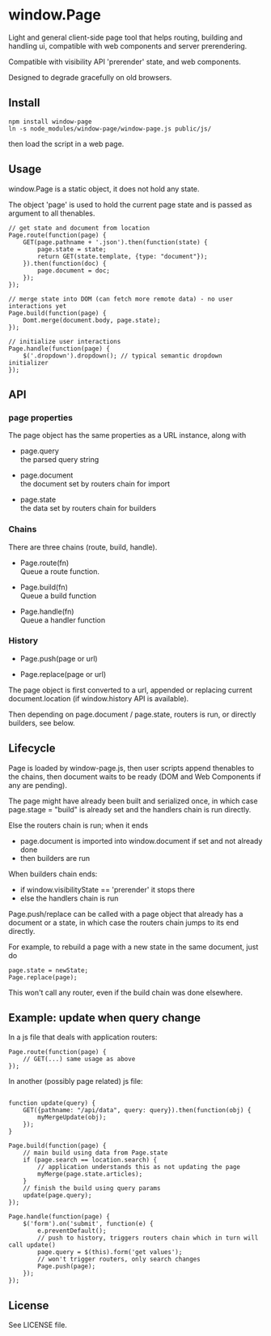window.Page
===========

Light and general client-side page tool that helps routing, building and
handling ui, compatible with web components and server prerendering.

Compatible with visibility API 'prerender' state, and web components.

Designed to degrade gracefully on old browsers.


Install
-------

```
npm install window-page
ln -s node_modules/window-page/window-page.js public/js/
```
then load the script in a web page.


Usage
-----

window.Page is a static object, it does not hold any state.

The object 'page' is used to hold the current page state and is passed as
argument to all thenables.


```
// get state and document from location
Page.route(function(page) {
	GET(page.pathname + '.json').then(function(state) {
		page.state = state;
		return GET(state.template, {type: "document"});
	}).then(function(doc) {
		page.document = doc;
	});
});

// merge state into DOM (can fetch more remote data) - no user interactions yet
Page.build(function(page) {
	Domt.merge(document.body, page.state);
});

// initialize user interactions
Page.handle(function(page) {
	$('.dropdown').dropdown(); // typical semantic dropdown initializer
});
```


API
---

### page properties

The page object has the same properties as a URL instance, along with

* page.query  
  the parsed query string

* page.document  
  the document set by routers chain for import

* page.state  
  the data set by routers chain for builders


### Chains

There are three chains (route, build, handle).

* Page.route(fn)  
  Queue a route function.  

* Page.build(fn)  
  Queue a build function  

* Page.handle(fn)  
  Queue a handler function  


### History

* Page.push(page or url)

* Page.replace(page or url)

The page object is first converted to a url, appended or replacing current
document.location (if window.history API is available).

Then depending on page.document / page.state, routers is run, or directly
builders, see below.


Lifecycle
---------

Page is loaded by window-page.js, then user scripts append thenables to the chains,
then document waits to be ready (DOM and Web Components if any are pending).

The page might have already been built and serialized once, in which case
page.stage = "build" is already set and the handlers chain is run directly.

Else the routers chain is run; when it ends
- page.document is imported into window.document if set and not already done
- then builders are run

When builders chain ends:
- if window.visibilityState == 'prerender' it stops there
- else the handlers chain is run

Page.push/replace can be called with a page object that already has a
document or a state, in which case the routers chain jumps to its end directly.

For example, to rebuild a page with a new state in the same document, just do
```
page.state = newState;
Page.replace(page);
```
This won't call any router, even if the build chain was done elsewhere.


Example: update when query change
---------------------------------

In a js file that deals with application routers:

```
Page.route(function(page) {
	// GET(...) same usage as above
});
```

In another (possibly page related) js file:
```

function update(query) {
	GET({pathname: "/api/data", query: query}).then(function(obj) {
		myMergeUpdate(obj);
	});
}

Page.build(function(page) {
	// main build using data from Page.state
	if (page.search == location.search) {
		// application understands this as not updating the page
		myMerge(page.state.articles);
	}
	// finish the build using query params
	update(page.query);
});

Page.handle(function(page) {
	$('form').on('submit', function(e) {
		e.preventDefault();
		// push to history, triggers routers chain which in turn will call update()
		page.query = $(this).form('get values');
		// won't trigger routers, only search changes
		Page.push(page);
	});
});
```


License
-------

See LICENSE file.


